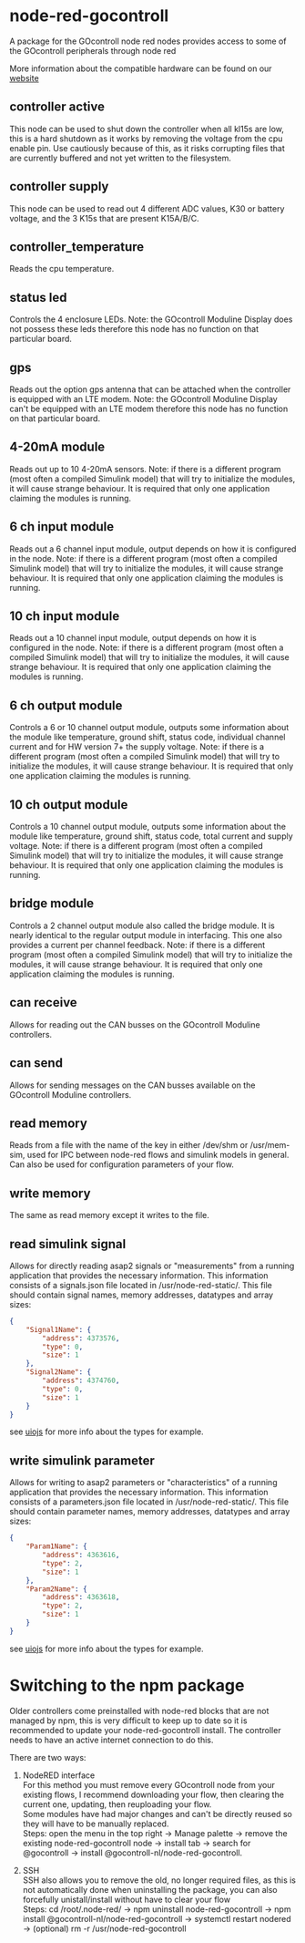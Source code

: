 # node-red-gocontroll
A package for the GOcontroll node red nodes
provides access to some of the GOcontroll peripherals through node red

More information about the compatible hardware can be found on our [website](https://gocontroll.com/products/)

## controller active
This node can be used to shut down the controller when all kl15s are low, this is a hard shutdown as it works by removing the voltage from the cpu enable pin.
Use cautiously because of this, as it risks corrupting files that are currently buffered and not yet written to the filesystem.

## controller supply
This node can be used to read out 4 different ADC values, K30 or battery voltage, and the 3 K15s that are present K15A/B/C.

## controller_temperature
Reads the cpu temperature.

## status led
Controls the 4 enclosure LEDs.
Note: the GOcontroll Moduline Display does not possess these leds therefore this node has no function on that particular board.

## gps
Reads out the option gps antenna that can be attached when the controller is equipped with an LTE modem.
Note: the GOcontroll Moduline Display can't be equipped with an LTE modem therefore this node has no function on that particular board.

## 4-20mA module
Reads out up to 10 4-20mA sensors.
Note: if there is a different program (most often a compiled Simulink model) that will try to initialize the modules, it will cause strange behaviour.
It is required that only one application claiming the modules is running.

## 6 ch input module
Reads out a 6 channel input module, output depends on how it is configured in the node.
Note: if there is a different program (most often a compiled Simulink model) that will try to initialize the modules, it will cause strange behaviour.
It is required that only one application claiming the modules is running.

## 10 ch input module
Reads out a 10 channel input module, output depends on how it is configured in the node.
Note: if there is a different program (most often a compiled Simulink model) that will try to initialize the modules, it will cause strange behaviour.
It is required that only one application claiming the modules is running.

## 6 ch output module
Controls a 6 or 10 channel output module, outputs some information about the module like temperature, ground shift, status code, individual channel current and for HW version 7+ the supply voltage.
Note: if there is a different program (most often a compiled Simulink model) that will try to initialize the modules, it will cause strange behaviour.
It is required that only one application claiming the modules is running.

## 10 ch output module
Controls a 10 channel output module, outputs some information about the module like temperature, ground shift, status code, total current and supply voltage.
Note: if there is a different program (most often a compiled Simulink model) that will try to initialize the modules, it will cause strange behaviour.
It is required that only one application claiming the modules is running.

## bridge module
Controls a 2 channel output module also called the bridge module. It is nearly identical to the regular output module in interfacing.
This one also provides a current per channel feedback.
Note: if there is a different program (most often a compiled Simulink model) that will try to initialize the modules, it will cause strange behaviour.
It is required that only one application claiming the modules is running.

## can receive
Allows for reading out the CAN busses on the GOcontroll Moduline controllers.

## can send
Allows for sending messages on the CAN busses available on the GOcontroll Moduline controllers.

## read memory
Reads from a file with the name of the key in either /dev/shm or /usr/mem-sim, used for IPC between node-red flows and simulink models in general.
Can also be used for configuration parameters of your flow.

## write memory
The same as read memory except it writes to the file.

## read simulink signal
Allows for directly reading asap2 signals or "measurements" from a running application that provides the necessary information.
This information consists of a signals.json file located in /usr/node-red-static/.
This file should contain signal names, memory addresses, datatypes and array sizes:
``` json
{
    "Signal1Name": {
        "address": 4373576,
        "type": 0,
        "size": 1
    },
    "Signal2Name": {
        "address": 4374760,
        "type": 0,
        "size": 1
    }
}
```
see [uiojs](https://www.npmjs.com/package/uiojs) for more info about the types for example.

## write simulink parameter
Allows for writing to asap2 parameters or "characteristics" of a running application that provides the necessary information.
This information consists of a parameters.json file located in /usr/node-red-static/.
This file should contain parameter names, memory addresses, datatypes and array sizes:
``` json
{
    "Param1Name": {
        "address": 4363616,
        "type": 2,
        "size": 1
    },
	"Param2Name": {
        "address": 4363618,
        "type": 2,
        "size": 1
    }
}
```
see [uiojs](https://www.npmjs.com/package/uiojs) for more info about the types for example.

# Switching to the npm package

Older controllers come preinstalled with node-red blocks that are not managed by npm, this is very difficult to keep up to date so it is recommended to update your node-red-gocontroll install.
The controller needs to have an active internet connection to do this.

There are two ways:
1. NodeRED interface  
For this method you must remove every GOcontroll node from your existing flows, I recommend downloading your flow, then clearing the current one, updating, then reuploading your flow.  
Some modules have had major changes and can't be directly reused so they will have to be manually replaced.  
Steps: open the menu in the top right -> Manage palette -> remove the existing node-red-gocontroll node -> install tab -> search for @gocontroll -> install @gocontroll-nl/node-red-gocontroll.

2. SSH  
SSH also allows you to remove the old, no longer required files, as this is not automatically done when uninstalling the package, you can also forcefully unistall/install without have to clear your flow  
Steps: cd /root/.node-red/ -> npm uninstall node-red-gocontroll -> npm install @gocontroll-nl/node-red-gocontroll -> systemctl restart nodered -> (optional) rm -r /usr/node-red-gocontroll

